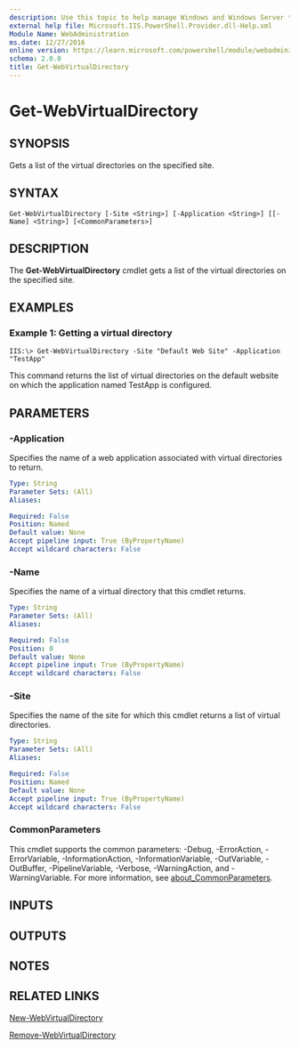 ```yaml
---
description: Use this topic to help manage Windows and Windows Server technologies with Windows PowerShell.
external help file: Microsoft.IIS.PowerShell.Provider.dll-Help.xml
Module Name: WebAdministration
ms.date: 12/27/2016
online version: https://learn.microsoft.com/powershell/module/webadministration/get-webvirtualdirectory?view=windowsserver2022-ps&wt.mc_id=ps-gethelp
schema: 2.0.0
title: Get-WebVirtualDirectory
---
```


# Get-WebVirtualDirectory

## SYNOPSIS
Gets a list of the virtual directories on the specified site.

## SYNTAX

```
Get-WebVirtualDirectory [-Site <String>] [-Application <String>] [[-Name] <String>] [<CommonParameters>]
```

## DESCRIPTION
The **Get-WebVirtualDirectory** cmdlet gets a list of the virtual directories on the specified site.

## EXAMPLES

### Example 1: Getting a virtual directory
```
IIS:\> Get-WebVirtualDirectory -Site "Default Web Site" -Application "TestApp"
```

This command returns the list of virtual directories on the default website on which the application named TestApp is configured.

## PARAMETERS

### -Application
Specifies the name of a web application associated with virtual directories to return.

```yaml
Type: String
Parameter Sets: (All)
Aliases: 

Required: False
Position: Named
Default value: None
Accept pipeline input: True (ByPropertyName)
Accept wildcard characters: False
```

### -Name
Specifies the name of a virtual directory that this cmdlet returns.

```yaml
Type: String
Parameter Sets: (All)
Aliases: 

Required: False
Position: 0
Default value: None
Accept pipeline input: True (ByPropertyName)
Accept wildcard characters: False
```

### -Site
Specifies the name of the site for which this cmdlet returns a list of virtual directories.

```yaml
Type: String
Parameter Sets: (All)
Aliases: 

Required: False
Position: Named
Default value: None
Accept pipeline input: True (ByPropertyName)
Accept wildcard characters: False
```

### CommonParameters
This cmdlet supports the common parameters: -Debug, -ErrorAction, -ErrorVariable, -InformationAction, -InformationVariable, -OutVariable, -OutBuffer, -PipelineVariable, -Verbose, -WarningAction, and -WarningVariable. For more information, see [about_CommonParameters](https://go.microsoft.com/fwlink/?LinkID=113216).

## INPUTS

## OUTPUTS

## NOTES

## RELATED LINKS

[New-WebVirtualDirectory](./New-WebVirtualDirectory.md)

[Remove-WebVirtualDirectory](./Remove-WebVirtualDirectory.md)

